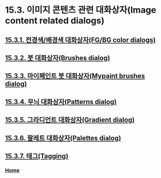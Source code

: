 # 15.3. 이미지 콘텐츠 관련 대화상자(Image content related dialogs)

## [15.3.1. 전경색/배경색 대화상자(FG/BG color dialogs)](./15-03-01-fg-bg-color-dialogs.md)
## [15.3.2. 붓 대화상자(Brushes dialog)](./15-03-02-brushes-dialog.md)
## [15.3.3. 마이페인트 붓 대화상자(Mypaint brushes dialog)](./15-03-03-mypaint-brushes-dialog.md)
## [15.3.4. 무늬 대화상자(Patterns dialog)](./15-03-04-patterns-dialog.md)
## [15.3.5. 그라디언트 대화상자(Gradient dialog)](./15-03-05-gradient-dialog.md)
## [15.3.6. 팔레트 대화상자(Palettes dialog)](./15-03-06-00-palettes-dialog.md)
## [15.3.7. 태그(Tagging)](./15-03-07-tagging.md)

### [Home](./00-home.md)
